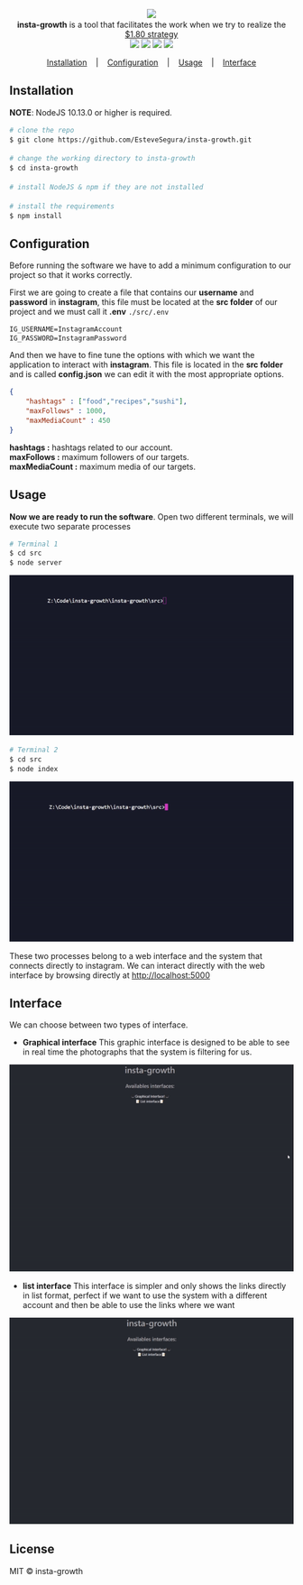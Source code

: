 <p align=center>

  <img width=300 src="https://i.imgur.com/hTtcGQk.png"/>

  <br>
  <span><strong>insta-growth</strong> is a tool that facilitates the work when we try to realize the <a href="https://www.garyvaynerchuk.com/instagram-for-business-180-strategy-grow-business-brand/">$1.80 strategy</a></span><br />
<img src="https://img.shields.io/badge/NodeJS-10.13.0-green"> 
<img src="https://img.shields.io/badge/License-MIT-blue">
<img src="https://img.shields.io/badge/Website-up-green">
<img src="https://img.shields.io/badge/Version-0.0.1-blue">
</p>


<p align="center">
  <a href="#installation">Installation</a>
  &nbsp;&nbsp;&nbsp;|&nbsp;&nbsp;&nbsp;
  <a href="#configuration">Configuration</a>
  &nbsp;&nbsp;&nbsp;|&nbsp;&nbsp;&nbsp;
    <a href="#usage">Usage</a>
      &nbsp;&nbsp;&nbsp;|&nbsp;&nbsp;&nbsp;
    <a href="#interface">Interface</a>
</p>



## Installation

**NOTE**: NodeJS 10.13.0 or higher is required.

```bash
# clone the repo
$ git clone https://github.com/EsteveSegura/insta-growth.git

# change the working directory to insta-growth
$ cd insta-growth

# install NodeJS & npm if they are not installed

# install the requirements
$ npm install
```


## Configuration 
Before running the software we have to add a minimum configuration to our project so that it works correctly.

First we are going to create a file that contains our **username** and **password** in **instagram**, this file must be located at the **src folder** of our project and we must call it **.env**
``./src/.env``

``` env
IG_USERNAME=InstagramAccount   
IG_PASSWORD=InstagramPassword
```

And then we have to fine tune the options with which we want the application to interact with **instagram**. This file is located in the **src folder** and is called **config.json** we can edit it with the most appropriate options.

``` json
{
    "hashtags" : ["food","recipes","sushi"], 
    "maxFollows" : 1000, 
    "maxMediaCount" : 450 
}
```
**hashtags :** hashtags related to our account.  
**maxFollows :** maximum followers of our targets.   
**maxMediaCount :** maximum media of our targets.  

## Usage
**Now we are ready to run the software**. Open two different terminals, we will execute two separate processes
``` bash
# Terminal 1
$ cd src
$ node server
```
<p align="center">
     <img src="./src/frontend/public/img/gif/server.gif"/>
</p>

``` bash
# Terminal 2
$ cd src
$ node index
```

<p align="center">
     <img src="./src/frontend/public/img/gif/index.gif"/>
</p>

These two processes belong to a web interface and the system that connects directly to instagram. We can interact directly with the web interface by browsing directly at <a href="http: //localhost:5000">http://localhost:5000</a>


## Interface
We can choose between two types of interface.  

- **Graphical interface**
This graphic interface is designed to be able to see in real time the photographs that the system is filtering for us.
<p align="center">
     <img src="./src/frontend/public/img/gif/graphical.gif"/>
</p>

- **list interface**
This interface is simpler and only shows the links directly in list format, perfect if we want to use the system with a different account and then be able to use the links where we want
<p align="center">
     <img src="./src/frontend/public/img/gif/list.gif"/>
</p>

## License
MIT © insta-growth
